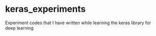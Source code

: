 # keras_experiments
Experiment codes that I have written while learning the keras library for deep learning
